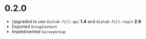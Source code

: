 # 0.2.0

* Upgraded to use `dialob-fill-api` **1.4** and `dialob-fill-react` **2.6**
* Exported `GroupContext` 
* Impledmented `SurveyGroup`
